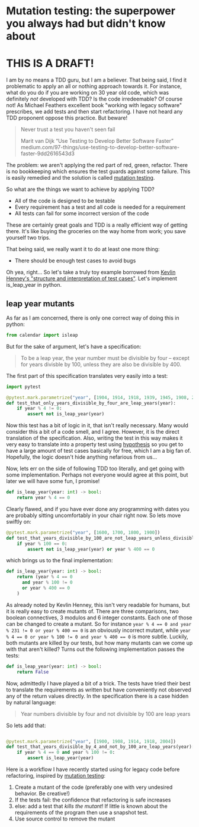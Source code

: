 # Mutation testing: the superpower you always had but didn't know about

# THIS IS A DRAFT!

I am by no means a TDD guru, but I am a believer. That being said, I find it
problematic to apply an all or nothing approach towards it. For instance, what
do you do if you are working on 30 year old code, which was definitely *not*
developed with TDD? Is the code irredeemable? Of course not! As Michael
Feathers excellent book "working with legacy software" prescribes, we add
tests and then start refactoring. I have not heard any TDD proponent oppose
this practice. But beware!

> Never trust a test you haven't seen fail
>
> Marit van Dijk
> “Use Testing to Develop Better Software Faster”
> medium.com/97-things/use-testing-to-develop-better-software-faster-9dd2616543d3

The problem: we aren't applying the red part of red, green, refactor. There is no
bookkeeping which ensures the test guards against some failure. This is easily remedied
and the solution is called [mutation testing](https://en.wikipedia.org/wiki/Mutation_testing).

So what are the things we want to achieve by applying TDD?

* All of the code is designed to be testable
* Every requirement has a test and all code is needed for a requirement
* All tests can fail for some incorrect version of the code

These are certainly great goals and TDD is a really efficient way of
getting there. It's like buying the groceries on the way home from work;
you save yourself two trips.

That being said, we really want it to do at least one more thing:

* There should be enough test cases to avoid bugs

Oh yea, right... So let's take a truly toy example borrowed from [Kevlin
Henney's "structure and interpretation of test
cases"](https://www.youtube.com/watch?v=MWsk1h8pv2Q&t=892s). Let's implement
is_leap_year in python.

## leap year mutants

As far as I am concerned, there is only one correct way of doing this
in python:


```python
from calendar import isleap
```

But for the sake of argument, let's have a specification:

> To be a leap year, the year number must be divisible by four – except for
> years divisble by 100, unless they are also be divisible by 400.

The first part of this specification translates very easily into a test:

```python
import pytest

@pytest.mark.parametrize("year", [1904, 1914, 1918, 1939, 1945, 1908, 2004])
def test_that_only_years_divisible_by_four_are_leap_years(year):
    if year % 4 != 0:
        assert not is_leap_year(year)
```

Now this test has a bit of logic in it, that isn't really necessary. Many would
consider this a bit of a code smell, and I agree. However, it is the direct
translation of the specification. Also, writing the test in this way makes it
very easy to translate into a property test using
[hypothesis](hypothesis.works) so you get to have a large amount of test cases
basically for free, which I am a big fan of. Hopefully, the logic doesn't
hide anything nefarious from us...

Now, lets err on the side of following TDD too literally, and get going
with some implementation. Perhaps not everyone would agree at this point,
but later we will have some fun, I promise!

```python
def is_leap_year(year: int) -> bool:
    return year % 4 == 0
```

Clearly flawed, and if you have ever done any programming with dates you
are probably sitting uncomfortably in your chair right now. So lets move swiftly on:

```python
@pytest.mark.parametrize("year", [1600, 1700, 1800, 1900])
def test_that_years_divisible_by_100_are_not_leap_years_unless_divisible_by_400(year):
    if year % 100 == 0:
        assert not is_leap_year(year) or year % 400 == 0

```

which brings us to the final implementation:

```python
def is_leap_year(year: int) -> bool:
    return (year % 4 == 0
      and year % 100 != 0
      or year % 400 == 0
    )
```

As already noted by Kevlin Henney, this isn't very readable for humans, but it
is really easy to create mutants of. There are three comparisons, two boolean
connectives, 3 modulos and 6 integer constants. Each one of those can be
changed to create a mutant. So for instance `year % 4 == 0 and year % 231 != 0
or year % 400 == 0` is an obviously incorrect mutant, while `year % 4 == 0 or
year % 100 != 0 and year % 400 == 0` is more subtle. Luckily, both mutants are
killed by our tests, but how many mutants can we come up with that aren't
killed? Turns out the following implementation passes the tests:


```python
def is_leap_year(year: int) -> bool:
    return False
```

Now, admittedly I have played a bit of a trick. The tests have tried their best
to translate the requirements as written but have conveniently not observed any
of the return values directly. In the specification there is a case hidden by
natural language:


> Year numbers divisible by four and not divisible by 100 are leap years

So lets add that:

```python

@pytest.mark.parametrize("year", [1900, 1908, 1914, 1918, 2004])
def test_that_years_divisible_by_4_and_not_by_100_are_leap_years(year):
    if year % 4 == 0 and year % 100 != 0:
        assert is_leap_year(year)
```




Here is a workflow I have recently started using for legacy code before
refactoring, inspired by [mutation testing](https://en.wikipedia.org/wiki/Mutation_testing):

1. Create a mutant of the code (preferably one with very undesired behavior. Be creative!)
1. If the tests fail: the confidence that refactoring is safe increases
1. else: add a test that *kills the mutant*! If little is known about the requirements of the program
    then use a snapshot test.
1. Use source control to remove the mutant
